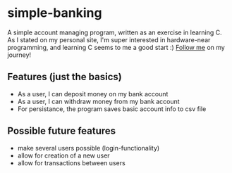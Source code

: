 # simple-banking
A simple account managing program, written as an exercise in learning C.
As I stated on my personal site, I'm super interested in hardware-near programming, and learning C seems to me a good start :)
[Follow me](https://www.linkedin.com/in/malteasmuth) on my journey!

## Features (just the basics)
- As a user, I can deposit money on my bank account
- As a user, I can withdraw money from my bank account
- For persistance, the program saves basic account info to csv file

## Possible future features
- make several users possible (login-functionality)
- allow for creation of a new user
- allow for transactions between users
